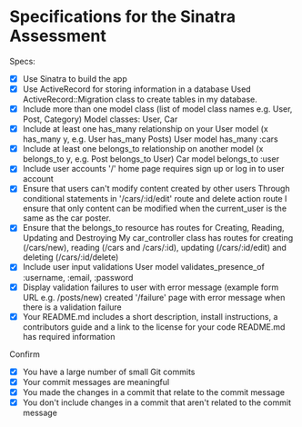 # Specifications for the Sinatra Assessment

Specs:
- [x] Use Sinatra to build the app
- [x] Use ActiveRecord for storing information in a database
      Used ActiveRecord::Migration class to create tables in my database.
- [x] Include more than one model class (list of model class names e.g. User, Post, Category)
    Model classes: User, Car
- [x] Include at least one has_many relationship on your User model (x has_many y, e.g. User has_many Posts)
  User model has_many :cars
- [x] Include at least one belongs_to relationship on another model (x belongs_to y, e.g. Post belongs_to User)
  Car model belongs_to :user
- [x] Include user accounts
  '/' home page requires sign up or log in to user account
- [x] Ensure that users can't modify content created by other users
  Through conditional statements in '/cars/:id/edit' route and delete action route I ensure that only content can be modified when the current_user is the same as the car poster.
- [x] Ensure that the belongs_to resource has routes for Creating, Reading, Updating and Destroying
  My car_controller class has routes for creating (/cars/new), reading (/cars and /cars/:id), updating (/cars/:id/edit) and deleting (/cars/:id/delete)
- [x] Include user input validations
  User model validates_presence_of :username, :email, :password
- [x] Display validation failures to user with error message (example form URL e.g. /posts/new)
  created '/failure' page with error message when there is a validation failure
- [x] Your README.md includes a short description, install instructions, a contributors guide and a link to the license for your code
  README.md has required information

Confirm
- [x] You have a large number of small Git commits
- [x] Your commit messages are meaningful
- [x] You made the changes in a commit that relate to the commit message
- [x] You don't include changes in a commit that aren't related to the commit message
